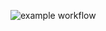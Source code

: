 ![example workflow](https://github.com/detoix/CouplingAnalyzer/actions/workflows/dotnet.yml/badge.svg)
